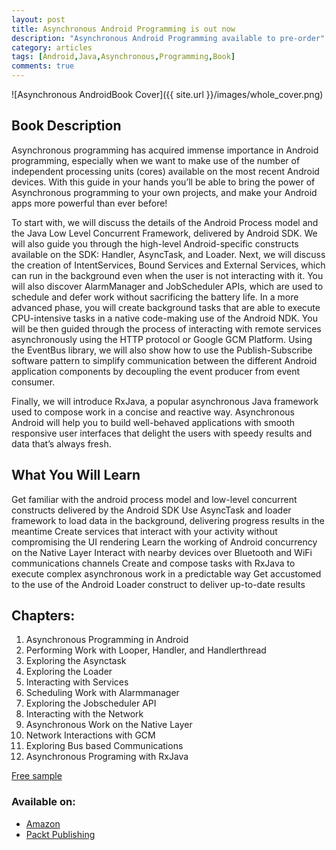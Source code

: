 ```yaml
---
layout: post
title: Asynchronous Android Programming is out now
description: "Asynchronous Android Programming available to pre-order"
category: articles
tags: [Android,Java,Asynchronous,Programming,Book]
comments: true
---
```


![Asynchronous AndroidBook Cover]({{ site.url }}/images/whole_cover.png)

## Book Description

Asynchronous programming has acquired immense importance in Android programming, especially when we want to make use of the number of independent processing units (cores) available on the most recent Android devices. With this guide in your hands you’ll be able to bring the power of Asynchronous programming to your own projects, and make your Android apps more powerful than ever before!

To start with, we will discuss the details of the Android Process model and the Java Low Level Concurrent Framework, delivered by Android SDK. We will also guide you through the high-level Android-specific constructs available on the SDK: Handler, AsyncTask, and Loader. Next, we will discuss the creation of IntentServices, Bound Services and External Services, which can run in the background even when the user is not interacting with it. You will also discover AlarmManager and JobScheduler APIs, which are used to schedule and defer work without sacrificing the battery life. In a more advanced phase, you will create background tasks that are able to execute CPU-intensive tasks in a native code-making use of the Android NDK. You will be then guided through the process of interacting with remote services asynchronously using the HTTP protocol or Google GCM Platform. Using the EventBus library, we will also show how to use the Publish-Subscribe software pattern to simplify communication between the different Android application components by decoupling the event producer from event consumer.

Finally, we will introduce RxJava, a popular asynchronous Java framework used to compose work in a concise and reactive way. Asynchronous Android will help you to build well-behaved applications with smooth responsive user interfaces that delight the users with speedy results and data that’s always fresh.


## What You Will Learn

Get familiar with the android process model and low-level concurrent constructs delivered by the Android SDK
Use AsyncTask and loader framework to load data in the background, delivering progress results in the meantime
Create services that interact with your activity without compromising the UI rendering
Learn the working of Android concurrency on the Native Layer
Interact with nearby devices over Bluetooth and WiFi communications channels
Create and compose tasks with RxJava to execute complex asynchronous work in a predictable way
Get accustomed to the use of the Android Loader construct to deliver up-to-date results

## Chapters:

1. Asynchronous Programming in Android
2. Performing Work with Looper, Handler, and Handlerthread
3. Exploring the Asynctask
4. Exploring the Loader
5. Interacting with Services
6. Scheduling Work with Alarmmanager
7. Exploring the Jobscheduler API
8. Interacting with the Network
9. Asynchronous Work on the Native Layer
10. Network Interactions with GCM
11. Exploring Bus based Communications
12. Asynchronous Programing with RxJava


[Free sample](https://www.packtpub.com/mapt/book/Application%20Development/9781785883248)


### Available on:

* [Amazon](https://www.amazon.co.uk/Asynchronous-Android-Programming-Helder-Vasconcelos/dp/1785883240/ref=pd_ecc_rvi_1)
* [Packt Publishing](https://www.packtpub.com/application-development/asynchronous-android-programming-second-edition)
